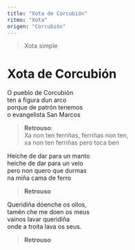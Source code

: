 ```yaml
---
title: "Xota de Corcubión"
ritmo: "Xota"
origen: "Corcubión"
---
```


> Xota simple

# Xota de Corcubión

O pueblo de Corcubión<br>
ten a figura dun arco<br>
porque de patrón tenemos<br>
o evangelista San Marcos

> **Retrouso**:<br>
    Xa non ten ferriñas, ferriñas non ten,<br>
    xa non ten ferriñas pero toca ben

Heiche de dar para un manto<br>
heiche de dar para un velo<br>
pero non quero que durmas<br>
na miña cama de ferro<br>

> **Retrouso**

Queridiña dóenche os ollos,<br>
tamén che me doen os meus<br>
vainos lavar queridiña<br>
onde a troita lava os seus.<br>

> **Retrouso**